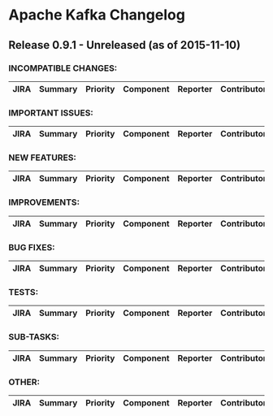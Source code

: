 
<!---
# Licensed to the Apache Software Foundation (ASF) under one
# or more contributor license agreements.  See the NOTICE file
# distributed with this work for additional information
# regarding copyright ownership.  The ASF licenses this file
# to you under the Apache License, Version 2.0 (the
# "License"); you may not use this file except in compliance
# with the License.  You may obtain a copy of the License at
#
#     http://www.apache.org/licenses/LICENSE-2.0
#
# Unless required by applicable law or agreed to in writing, software
# distributed under the License is distributed on an "AS IS" BASIS,
# WITHOUT WARRANTIES OR CONDITIONS OF ANY KIND, either express or implied.
# See the License for the specific language governing permissions and
# limitations under the License.
-->
# Apache Kafka Changelog

## Release 0.9.1 - Unreleased (as of 2015-11-10)

### INCOMPATIBLE CHANGES:

| JIRA | Summary | Priority | Component | Reporter | Contributor |
|:---- |:---- | :--- |:---- |:---- |:---- |


### IMPORTANT ISSUES:

| JIRA | Summary | Priority | Component | Reporter | Contributor |
|:---- |:---- | :--- |:---- |:---- |:---- |


### NEW FEATURES:

| JIRA | Summary | Priority | Component | Reporter | Contributor |
|:---- |:---- | :--- |:---- |:---- |:---- |


### IMPROVEMENTS:

| JIRA | Summary | Priority | Component | Reporter | Contributor |
|:---- |:---- | :--- |:---- |:---- |:---- |


### BUG FIXES:

| JIRA | Summary | Priority | Component | Reporter | Contributor |
|:---- |:---- | :--- |:---- |:---- |:---- |


### TESTS:

| JIRA | Summary | Priority | Component | Reporter | Contributor |
|:---- |:---- | :--- |:---- |:---- |:---- |


### SUB-TASKS:

| JIRA | Summary | Priority | Component | Reporter | Contributor |
|:---- |:---- | :--- |:---- |:---- |:---- |


### OTHER:

| JIRA | Summary | Priority | Component | Reporter | Contributor |
|:---- |:---- | :--- |:---- |:---- |:---- |


